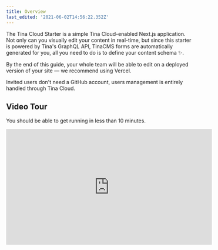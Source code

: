 ```yaml
---
title: Overview
last_edited: '2021-06-02T14:56:22.352Z'
---
```

The Tina Cloud Starter is a simple Tina Cloud-enabled Next.js application. Not only can you visually edit your content in real-time, but since this starter is powered by Tina's GraphQL API, TinaCMS forms are automatically generated for you, all you need to do is to define your content schema ✨.

By the end of this guide, your whole team will be able to edit on a deployed version of your site — we recommend using Vercel.

Invited users don't need a GitHub account, users management is entirely handled through Tina Cloud.

## Video Tour

You should be able to get running in less than 10 minutes.

<iframe width="560" height="315" src="https://www.youtube.com/embed/Y-fG7qzoHKw" title="YouTube video player" frameborder="0" allow="accelerometer; autoplay; clipboard-write; encrypted-media; gyroscope; picture-in-picture" allowfullscreen></iframe>